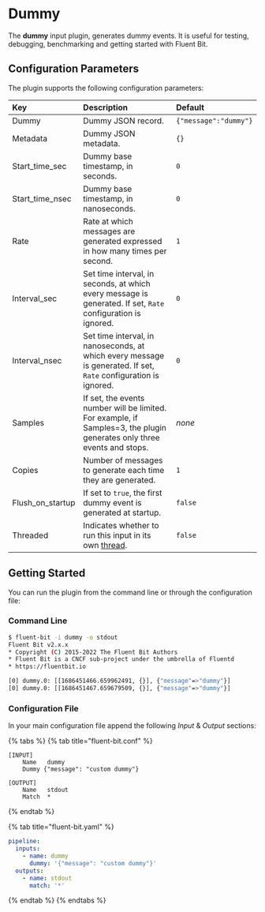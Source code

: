 # Dummy

The **dummy** input plugin, generates dummy events. It is useful for testing, debugging, benchmarking and getting started with Fluent Bit.

## Configuration Parameters

The plugin supports the following configuration parameters:

| Key                | Description | Default |
| :----------------- | :---------- | :------ |
| Dummy              | Dummy JSON record. | `{"message":"dummy"}` |
| Metadata           | Dummy JSON metadata. | `{}` |
| Start\_time\_sec   | Dummy base timestamp, in seconds. | `0` |
| Start\_time\_nsec  | Dummy base timestamp, in nanoseconds. | `0` |
| Rate               | Rate at which messages are generated expressed in how many times per second. | `1` |
| Interval\_sec      | Set time interval, in seconds, at which every message is generated. If set, `Rate` configuration is ignored. | `0` |
| Interval\_nsec     | Set time interval, in nanoseconds, at which every message is generated. If set, `Rate` configuration is ignored. | `0` |
| Samples            | If set, the events number will be limited. For example, if Samples=3, the plugin generates only three events and stops. | _none_ |
| Copies             | Number of messages to generate each time they are generated. | `1` |
| Flush\_on\_startup | If set to `true`, the first dummy event is generated at startup. | `false` |
| Threaded | Indicates whether to run this input in its own [thread](../../administration/multithreading.md#inputs). | `false` |

## Getting Started

You can run the plugin from the command line or through the configuration file:

### Command Line

```bash
$ fluent-bit -i dummy -o stdout
Fluent Bit v2.x.x
* Copyright (C) 2015-2022 The Fluent Bit Authors
* Fluent Bit is a CNCF sub-project under the umbrella of Fluentd
* https://fluentbit.io

[0] dummy.0: [[1686451466.659962491, {}], {"message"=>"dummy"}]
[0] dummy.0: [[1686451467.659679509, {}], {"message"=>"dummy"}]
```

### Configuration File

In your main configuration file append the following _Input_ & _Output_ sections:


{% tabs %}
{% tab title="fluent-bit.conf" %}
```text
[INPUT]
    Name   dummy
    Dummy {"message": "custom dummy"}

[OUTPUT]
    Name   stdout
    Match  *
```
{% endtab %}

{% tab title="fluent-bit.yaml" %}
```yaml
pipeline:
  inputs:
    - name: dummy
      dummy: '{"message": "custom dummy"}'
  outputs:
    - name: stdout
      match: '*'
```
{% endtab %}
{% endtabs %}
